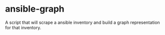 # ansible-graph
A script that will scrape a ansible inventory and build a graph representation for that inventory.
